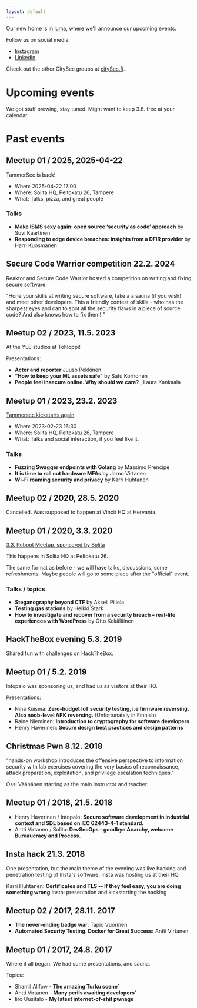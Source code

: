 ```yaml
---
layout: default
---
```


Our new home is [in luma](https://lu.ma/user/TammerSec), where we'll announce our upcoming events.

Follow us on social media:

* [Instagram](https://instagram.com/tammersec)
* [LinkedIn](https://linkedin.com/company/tammersec)

Check out the other CitySec groups at [citySec.fi](https://citysec.fi/).


# Upcoming events

We got stuff brewing, stay tuned. Might want to keep 3.6. free at your calendar.


# Past events

## Meetup 01 / 2025, 2025-04-22

TammerSec is back!

* When: 2025-04-22 17:00
* Where: Solita HQ, Peltokatu 26, Tampere
* What: Talks, pizza, and great people

### Talks

* **Make ISMS sexy again: open source ‘security as code’ approach** by Suvi Kaartinen
* **Responding to edge device breaches: insights from a DFIR provider** by Harri Kuosmanen

## Secure Code Warrior competition 22.2. 2024

Reaktor and Secure Code Warrior hosted a competition on writing and fixing secure software.

"Hone your skills at writing secure software, take a a sauna (if you wish) and meet other developers. This a friendly contest of skills - who has the sharpest eyes and can to spot all the security flaws in a piece of source code? And also knows how to fix them! "

## Meetup 02 / 2023, 11.5. 2023 

At the YLE studios at Tohloppi!

Presentations:
* **Actor and reporter** Juuso Pekkinen
* **“How to keep your ML assets safe”** by Satu Korhonen
* **People feel insecure online. Why should we care?** , Laura Kankaala

## Meetup 01 / 2023, 23.2. 2023 

[Tammersec kickstarts again](https://www.meetup.com/tresec/events/290965179/)

* When: 2023-02-23 16:30
* Where: Solita HQ, Peltokatu 26, Tampere
* What: Talks and social interaction, if you feel like it.

### Talks

* **Fuzzing Swagger endpoints with Golang** by Massimo Prencipe
* **It is time to roll out hardware MFAs** by Jarno Virtanen
* **Wi-Fi roaming security and privacy** by Karri Huhtanen

## Meetup 02 / 2020, 28.5. 2020 

Cancelled. Was supposed to happen at Vincit HQ at Hervanta.

## Meetup 01 / 2020, 3.3. 2020  

[3.3. Reboot Meetup, sponsored by Solita](https://www.meetup.com/TreSec/events/267836961/)

This happens in Solita HQ at Peltokatu 26.

The same format as before - we will have talks, discussions, some refreshments. Maybe people will go to some place after the "official" event.

### Talks / topics

* **Steganography beyond CTF** by Akseli Piilola
* **Testing gas stations** by Heikki Stark
* **How to investigate and recover from a security breach – real-life experiences with WordPress** by Otto Kekäläinen


## HackTheBox evening 5.3. 2019

Shared fun with challenges on HackTheBox.

## Meetup 01 / 5.2. 2019

Intopalo was sponsoring us, and had us as visitors at their HQ.

Presentations:

* Nina Kuisma: **Zero-budget IoT security testing, i.e firmware reversing. Also noob-level APK reversing.**
(Unfortunately in Finnish)
* Raine Nieminen: **Introduction to cryptography for software developers**
* Henry Haverinen: **Secure design best practices and design patterns**

## Christmas Pwn 8.12. 2018

"hands-on workshop introduces the offensive perspective to information security with lab exercises covering the very basics of reconnaissance, attack preparation, exploitation, and privilege escalation techniques."

Ossi Väänänen starring as the main instructor and teacher.


## Meetup 01 / 2018, 21.5. 2018

* Henry Haverinen / Intopalo: **Secure software development in industrial context and SDL based on IEC 62443-4-1 standard.**
* Antti Virtanen / Solita: **DevSecOps - goodbye Anarchy, welcome Bureaucracy and Process.**


## Insta hack 21.3. 2018

One presentation, but the main theme of the evening was live hacking and penetration testing of Insta's software. Insta was hosting us at their HQ.

Karri Huhtanen: **Certificates and TLS -- If they feel easy, you are doing something wrong**
Insta: presentation and kickstarting the hacking


## Meetup 02 / 2017, 28.11. 2017

* **The never-ending badge war**: Tapio Vuorinen
* **Automated Security Testing. Docker for Great Success:** Antti Virtanen

## Meetup 01 / 2017, 24.8. 2017

Where it all began. We had some presentations, and sauna. 

Topics:
* Shamil Alifow - **The amazing Turku scene´**
* Antti Virtanen - **Many perils awaiting developers´**
* Iiro Uusitalo - **My latest internet-of-shit pwnage**


